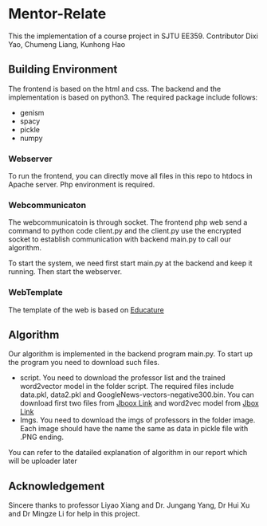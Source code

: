 # Mentor-Relate
This the implementation of a course project in SJTU EE359. Contributor Dixi Yao, Chumeng Liang, Kunhong Hao
## Building Environment
The frontend is based on the html and css. The backend and the implementation is based on python3. The required package include follows:
* genism
* spacy
* pickle
* numpy
### Webserver
To run the frontend, you can directly move all files in this repo to htdocs in Apache server. Php environment is required.
### Webcommunicaton
The webcommunicatoin is through socket. The frontend php web send a command to python code client.py and the client.py use the encrypted socket to establish communication with backend main.py to call our algorithm.

To start the system, we need first start main.py at the backend and keep it running. Then start the webserver.
### WebTemplate
The template of the web is based on [Educature](https://colorlib.com/wp/template/educature/)
## Algorithm
Our algorithm is implemented in the backend program main.py. To start up the program you need to download such files.
* script. You need to download the professor list and the trained word2vector model in the folder script. The required files include data.pkl, data2.pkl and GoogleNews-vectors-negative300.bin. You can download first two files from [Jboox Link](https://jbox.sjtu.edu.cn/l/01Hw4D) and word2vec model from  [Jbox Link](https://jbox.sjtu.edu.cn/l/YFgdLD)
* Imgs. You need to download the imgs of professors in the folder image. Each image should have the name the same as data in pickle file with .PNG ending.

You can refer to the datailed explanation of algorithm in our report which will be uploader later
## Acknowledgement
Sincere thanks to professor Liyao Xiang and Dr. Jungang Yang, Dr Hui Xu and Dr Mingze Li for help in this project.